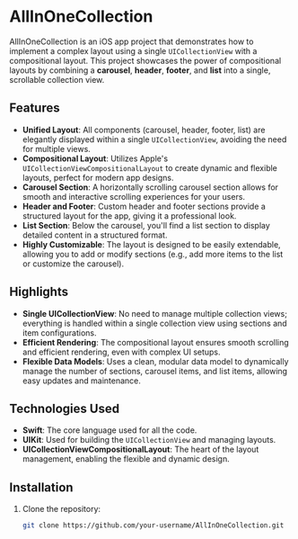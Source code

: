 # AllInOneCollection

AllInOneCollection is an iOS app project that demonstrates how to implement a complex layout using a single `UICollectionView` with a compositional layout. This project showcases the power of compositional layouts by combining a **carousel**, **header**, **footer**, and **list** into a single, scrollable collection view.

## Features

- **Unified Layout**: All components (carousel, header, footer, list) are elegantly displayed within a single `UICollectionView`, avoiding the need for multiple views.
- **Compositional Layout**: Utilizes Apple's `UICollectionViewCompositionalLayout` to create dynamic and flexible layouts, perfect for modern app designs.
- **Carousel Section**: A horizontally scrolling carousel section allows for smooth and interactive scrolling experiences for your users.
- **Header and Footer**: Custom header and footer sections provide a structured layout for the app, giving it a professional look.
- **List Section**: Below the carousel, you'll find a list section to display detailed content in a structured format.
- **Highly Customizable**: The layout is designed to be easily extendable, allowing you to add or modify sections (e.g., add more items to the list or customize the carousel).

## Highlights

- **Single UICollectionView**: No need to manage multiple collection views; everything is handled within a single collection view using sections and item configurations.
- **Efficient Rendering**: The compositional layout ensures smooth scrolling and efficient rendering, even with complex UI setups.
- **Flexible Data Models**: Uses a clean, modular data model to dynamically manage the number of sections, carousel items, and list items, allowing easy updates and maintenance.

## Technologies Used

- **Swift**: The core language used for all the code.
- **UIKit**: Used for building the `UICollectionView` and managing layouts.
- **UICollectionViewCompositionalLayout**: The heart of the layout management, enabling the flexible and dynamic design.

## Installation

1. Clone the repository:
   ```bash
   git clone https://github.com/your-username/AllInOneCollection.git


